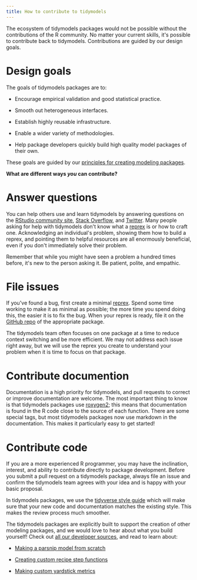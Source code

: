 ```yaml
---
title: How to contribute to tidymodels
---
```


The ecosystem of tidymodels packages would not be possible without the contributions of the R community. No matter your current skills, it's possible to contribute back to tidymodels. Contributions are guided by our design goals.

# Design goals

The goals of tidymodels packages are to:

 * Encourage empirical validation and good statistical practice.

 * Smooth out heterogeneous interfaces.
 
 * Establish highly reusable infrastructure.

 * Enable a wider variety of methodologies.

 * Help package developers quickly build high quality model packages of their own.

These goals are guided by our [principles for creating modeling packages](https://tidymodels.github.io/model-implementation-principles/). 

**What are different ways _you_ can contribute?**

# Answer questions

You can help others use and learn tidymodels by answering questions on the [RStudio community site](https://community.rstudio.com/tag/tidymodels), [Stack Overflow](https://stackoverflow.com/questions/tagged/tidymodels?sort=newest), and [Twitter](https://twitter.com/search?q=%23tidymodels&f=live). Many people asking for help with tidymodels don't know what a [reprex](https://www.tidyverse.org/help#reprex) is or how to craft one. Acknowledging an individual's problem, showing them how to build a reprex, and pointing them to helpful resources are all enormously beneficial, even if you don't immediately solve their problem.

Remember that while you might have seen a problem a hundred times before, it's new to the person asking it. Be patient, polite, and empathic.

# File issues

If you've found a bug, first create a minimal [reprex](https://www.tidyverse.org/help#reprex). Spend some time working to make it as minimal as possible; the more time you spend doing this, the easier it is to fix the bug. When your reprex is ready, file it on the [GitHub repo](https://github.com/tidymodels/) of the appropriate package. 

The tidymodels team often focuses on one package at a time to reduce context switching and be more efficient. We may not address each issue right away, but we will use the reprex you create to understand your problem when it is time to focus on that package.

# Contribute documention

Documentation is a high priority for tidymodels, and pull requests to correct or improve documentation are welcome. The most important thing to know is that tidymodels packages use [roxygen2](https://github.com/klutometis/roxygen); this means that documentation is found in the R code close to the source of each function. There are some special tags, but most tidymodels packages now use markdown in the documentation. This makes it particularly easy to get started!


# Contribute code

If you are a more experienced R programmer, you may have the inclination, interest, and ability to contribute directly to package development. Before you submit a pull request on a tidymodels package, always file an issue and confirm the tidymodels team agrees with your idea and is happy with your basic proposal.

In tidymodels packages, we use the [tidyverse style guide](https://style.tidyverse.org/) which will make sure that your new code and documentation matches the existing style. This makes the review process much smoother.

The tidymodels packages are explicitly built to support the creation of other modeling packages, and we would love to hear about what you build yourself! Check out [all our developer sources](/learn/developer/), and read to learn about:

- [Making a parsnip model from scratch](/learn/developer/models/)

- [Creating custom recipe step functions](/learn/developer/recipes/)

- [Making custom yardstick metrics](/learn/developer/metrics/)

